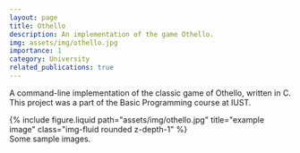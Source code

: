 ```yaml
---
layout: page
title: Othello
description: An implementation of the game Othello.
img: assets/img/othello.jpg
importance: 1
category: University
related_publications: true
---
```


A command-line implementation of the classic game of Othello, written in C.
This project was a part of the Basic Programming course at IUST.

<div class="row justify-content-sm-center">
    <div class="col-sm-8 mt-3 mt-md-0">
        {% include figure.liquid path="assets/img/othello.jpg" title="example image" class="img-fluid rounded z-depth-1" %}
    </div>
</div>
<div class="caption">
    Some sample images.
</div>
